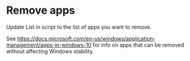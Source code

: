 # Remove apps
Update List in script to the list of apps you want to remove.

See https://docs.microsoft.com/en-us/windows/application-management/apps-in-windows-10 for info on apps that can be removed without affecting Windows stability.
